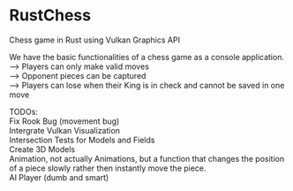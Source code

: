 # RustChess  
Chess game in Rust using Vulkan Graphics API  
  
We have the basic functionalities of a chess game as a console application.  
--> Players can only make valid moves  
--> Opponent pieces can be captured  
--> Players can lose when their King is in check and cannot be saved in one move  
  
TODOs:  
Fix Rook Bug (movement bug)   
Intergrate Vulkan Visualization  
Intersection Tests for Models and Fields    
Create 3D Models   
Animation, not actually Animations, but a function that changes the position of a piece slowly rather then instantly move the piece.  
AI Player (dumb and smart)  
